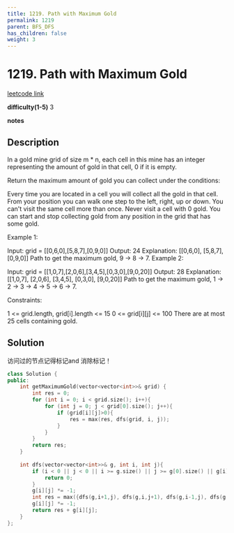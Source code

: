 ```yaml
---
title: 1219. Path with Maximum Gold
permalink: 1219
parent: BFS_DFS
has_children: false
weight: 3
---
```

# 1219. Path with Maximum Gold
[leetcode link](https://leetcode.com/problems/path-with-maximum-gold/)

**difficulty(1-5)** 
3

**notes**   


## Description
In a gold mine grid of size m * n, each cell in this mine has an integer representing the amount of gold in that cell, 0 if it is empty.

Return the maximum amount of gold you can collect under the conditions:

Every time you are located in a cell you will collect all the gold in that cell.
From your position you can walk one step to the left, right, up or down.
You can't visit the same cell more than once.
Never visit a cell with 0 gold.
You can start and stop collecting gold from any position in the grid that has some gold.
 

Example 1:

Input: grid = [[0,6,0],[5,8,7],[0,9,0]]
Output: 24
Explanation:
[[0,6,0],
 [5,8,7],
 [0,9,0]]
Path to get the maximum gold, 9 -> 8 -> 7.
Example 2:

Input: grid = [[1,0,7],[2,0,6],[3,4,5],[0,3,0],[9,0,20]]
Output: 28
Explanation:
[[1,0,7],
 [2,0,6],
 [3,4,5],
 [0,3,0],
 [9,0,20]]
Path to get the maximum gold, 1 -> 2 -> 3 -> 4 -> 5 -> 6 -> 7.
 

Constraints:

1 <= grid.length, grid[i].length <= 15
0 <= grid[i][j] <= 100
There are at most 25 cells containing gold.

## Solution
访问过的节点记得标记and 消除标记！

```c++
class Solution {
public:
    int getMaximumGold(vector<vector<int>>& grid) {
        int res = 0;
        for (int i = 0; i < grid.size(); i++){
            for (int j = 0; j < grid[0].size(); j++){
                if (grid[i][j]>0){
                    res = max(res, dfs(grid, i, j));
                }
            }
        }
        return res;
    }
    
    int dfs(vector<vector<int>>& g, int i, int j){
        if (i < 0 || j < 0 || i >= g.size() || j >= g[0].size() || g[i][j] <= 0){
            return 0;
        }
        g[i][j] *= -1;
        int res = max({dfs(g,i+1,j), dfs(g,i,j+1), dfs(g,i-1,j), dfs(g,i,j-1)});
        g[i][j] *= -1;
        return res + g[i][j];
    }
};
```

 